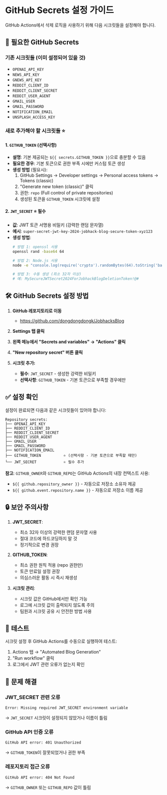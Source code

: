 # GitHub Secrets 설정 가이드

GitHub Actions에서 삭제 로직을 사용하기 위해 다음 시크릿들을 설정해야 합니다.

## 🔑 필요한 GitHub Secrets

### 기존 시크릿들 (이미 설정되어 있을 것)
- `OPENAI_API_KEY`
- `NEWS_API_KEY` 
- `GNEWS_API_KEY`
- `REDDIT_CLIENT_ID`
- `REDDIT_CLIENT_SECRET`
- `REDDIT_USER_AGENT`
- `GMAIL_USER`
- `GMAIL_PASSWORD`
- `NOTIFICATION_EMAIL`
- `UNSPLASH_ACCESS_KEY`

### 새로 추가해야 할 시크릿들 ⭐

#### 1. `GITHUB_TOKEN` (선택사항)
- **설명**: 기본 제공되는 `${{ secrets.GITHUB_TOKEN }}`으로 충분할 수 있음
- **필요한 경우**: 기본 토큰으로 권한 부족 시에만 커스텀 토큰 생성
- **생성 방법** (필요시):
  1. GitHub Settings → Developer settings → Personal access tokens → Tokens (classic)
  2. "Generate new token (classic)" 클릭
  3. 권한: `repo` (Full control of private repositories)
  4. 생성된 토큰을 `GITHUB_TOKEN` 시크릿에 설정

#### 2. `JWT_SECRET` ⭐ 필수
- **값**: JWT 토큰 서명용 비밀키 (강력한 랜덤 문자열)
- **예시**: `super-secret-jwt-key-2024-jobhack-blog-secure-token-xyz123`
- **생성 방법**:
  ```bash
  # 방법 1: openssl 사용
  openssl rand -base64 64
  
  # 방법 2: Node.js 사용
  node -e "console.log(require('crypto').randomBytes(64).toString('base64'))"
  
  # 방법 3: 수동 생성 (최소 32자 이상)
  # 예: MySecureJWTSecret2024ForJobhackBlogDeletionToken!@#
  ```

## 🛠️ GitHub Secrets 설정 방법

1. **GitHub 레포지토리로 이동**
   - https://github.com/dongdongdongk/JobhacksBlog

2. **Settings 탭 클릭**

3. **왼쪽 메뉴에서 "Secrets and variables" → "Actions" 클릭**

4. **"New repository secret" 버튼 클릭**

5. **시크릿 추가:**
   - **필수**: `JWT_SECRET` - 생성한 강력한 비밀키
   - **선택사항**: `GITHUB_TOKEN` - 기본 토큰으로 부족할 경우에만

## ✅ 설정 확인

설정이 완료되면 다음과 같은 시크릿들이 있어야 합니다:

```
Repository secrets:
├── OPENAI_API_KEY
├── REDDIT_CLIENT_ID  
├── REDDIT_CLIENT_SECRET
├── REDDIT_USER_AGENT
├── GMAIL_USER
├── GMAIL_PASSWORD
├── NOTIFICATION_EMAIL
├── GITHUB_TOKEN          ⭐ (선택사항 - 기본 토큰으로 부족할 때만)
└── JWT_SECRET            ⭐ 필수 추가
```

**참고**: `GITHUB_OWNER`와 `GITHUB_REPO`는 GitHub Actions의 내장 컨텍스트 사용:
- `${{ github.repository_owner }}` - 자동으로 저장소 소유자 제공
- `${{ github.event.repository.name }}` - 자동으로 저장소 이름 제공

## 🔒 보안 주의사항

1. **JWT_SECRET**: 
   - 최소 32자 이상의 강력한 랜덤 문자열 사용
   - 절대 코드에 하드코딩하지 말 것
   - 정기적으로 변경 권장

2. **GITHUB_TOKEN**:
   - 최소 권한 원칙 적용 (repo 권한만)
   - 토큰 만료일 설정 권장
   - 의심스러운 활동 시 즉시 재생성

3. **시크릿 관리**:
   - 시크릿 값은 GitHub에서만 확인 가능
   - 로그에 시크릿 값이 출력되지 않도록 주의
   - 팀원과 시크릿 공유 시 안전한 방법 사용

## 🧪 테스트

시크릿 설정 후 GitHub Actions를 수동으로 실행하여 테스트:

1. Actions 탭 → "Automated Blog Generation" 
2. "Run workflow" 클릭
3. 로그에서 JWT 관련 오류가 없는지 확인

## 🚨 문제 해결

### JWT_SECRET 관련 오류
```
Error: Missing required JWT_SECRET environment variable
```
→ `JWT_SECRET` 시크릿이 설정되지 않았거나 이름이 틀림

### GitHub API 인증 오류  
```
GitHub API error: 401 Unauthorized
```
→ `GITHUB_TOKEN`이 잘못되었거나 권한 부족

### 레포지토리 접근 오류
```
GitHub API error: 404 Not Found  
```
→ `GITHUB_OWNER` 또는 `GITHUB_REPO` 값이 틀림